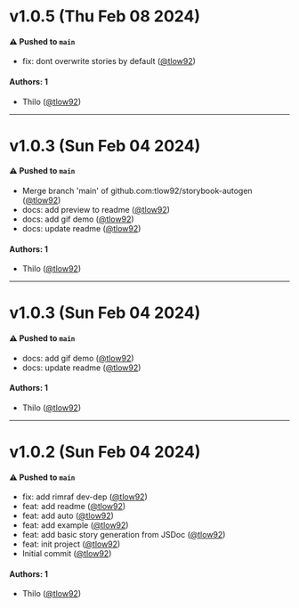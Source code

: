 # v1.0.5 (Thu Feb 08 2024)

#### ⚠️ Pushed to `main`

- fix: dont overwrite stories by default ([@tlow92](https://github.com/tlow92))

#### Authors: 1

- Thilo ([@tlow92](https://github.com/tlow92))

---

# v1.0.3 (Sun Feb 04 2024)

#### ⚠️ Pushed to `main`

- Merge branch 'main' of github.com:tlow92/storybook-autogen ([@tlow92](https://github.com/tlow92))
- docs: add preview to readme ([@tlow92](https://github.com/tlow92))
- docs: add gif demo ([@tlow92](https://github.com/tlow92))
- docs: update readme ([@tlow92](https://github.com/tlow92))

#### Authors: 1

- Thilo ([@tlow92](https://github.com/tlow92))

---

# v1.0.3 (Sun Feb 04 2024)

#### ⚠️ Pushed to `main`

- docs: add gif demo ([@tlow92](https://github.com/tlow92))
- docs: update readme ([@tlow92](https://github.com/tlow92))

#### Authors: 1

- Thilo ([@tlow92](https://github.com/tlow92))

---

# v1.0.2 (Sun Feb 04 2024)

#### ⚠️ Pushed to `main`

- fix: add rimraf dev-dep ([@tlow92](https://github.com/tlow92))
- feat: add readme ([@tlow92](https://github.com/tlow92))
- feat: add auto ([@tlow92](https://github.com/tlow92))
- feat: add example ([@tlow92](https://github.com/tlow92))
- feat: add basic story generation from JSDoc ([@tlow92](https://github.com/tlow92))
- feat: init project ([@tlow92](https://github.com/tlow92))
- Initial commit ([@tlow92](https://github.com/tlow92))

#### Authors: 1

- Thilo ([@tlow92](https://github.com/tlow92))
